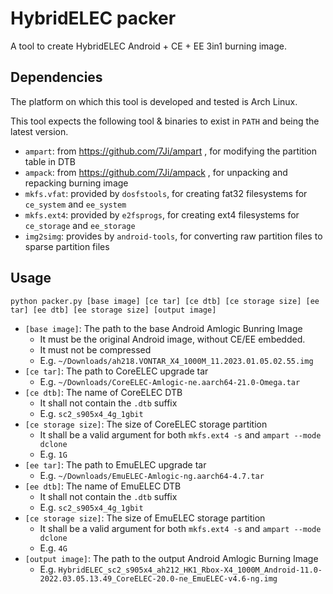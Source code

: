 # HybridELEC packer
A tool to create HybridELEC Android + CE + EE 3in1 burning image.

## Dependencies
The platform on which this tool is developed and tested is Arch Linux.

This tool expects the following tool & binaries to exist in `PATH` and being the latest version. 

- `ampart`: from https://github.com/7Ji/ampart , for modifying the partition table in DTB
- `ampack`: from https://github.com/7Ji/ampack , for unpacking and repacking burning image
- `mkfs.vfat`: provided by `dosfstools`, for creating fat32 filesystems for `ce_system` and `ee_system`
- `mkfs.ext4`: provided by `e2fsprogs`, for creating ext4 filesystems for `ce_storage` and `ee_storage`
- `img2simg`: provides by `android-tools`, for converting raw partition files to sparse partition files

## Usage
```
python packer.py [base image] [ce tar] [ce dtb] [ce storage size] [ee tar] [ee dtb] [ee storage size] [output image]
```
- `[base image]`: The path to the base Android Amlogic Bunring Image
  - It must be the original Android image, without CE/EE embedded.
  - It must not be compressed
  - E.g. `~/Downloads/ah218.VONTAR_X4_1000M_11.2023.01.05.02.55.img`
- `[ce tar]`: The path to CoreELEC upgrade tar
  - E.g. `~/Downloads/CoreELEC-Amlogic-ne.aarch64-21.0-Omega.tar`
- `[ce dtb]`: The name of CoreELEC DTB
  - It shall not contain the `.dtb` suffix
  - E.g. `sc2_s905x4_4g_1gbit`
- `[ce storage size]`: The size of CoreELEC storage partition
  - It shall be a valid argument for both `mkfs.ext4 -s` and `ampart --mode dclone`
  - E.g. `1G`
- `[ee tar]`: The path to EmuELEC upgrade tar
  - E.g. `~/Downloads/EmuELEC-Amlogic-ng.aarch64-4.7.tar`
- `[ee dtb]`: The name of EmuELEC DTB
  - It shall not contain the `.dtb` suffix
  - E.g. `sc2_s905x4_4g_1gbit`
- `[ce storage size]`: The size of EmuELEC storage partition
  - It shall be a valid argument for both `mkfs.ext4 -s` and `ampart --mode dclone`
  - E.g. `4G`
- `[output image]`: The path to the output Android Amlogic Burning Image
  - E.g. `HybridELEC_sc2_s905x4_ah212_HK1_Rbox-X4_1000M_Android-11.0-2022.03.05.13.49_CoreELEC-20.0-ne_EmuELEC-v4.6-ng.img`